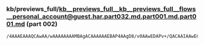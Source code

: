 ### kb/previews_full/kb__previews_full__kb__previews_full__flows__personal_account@guest.har.part032.md.part001.md.part001.md (part 002)

```md
/4AAAEAAAQCAwAA/wAAAAAAAAMBAgACAAAAAAEBAP4AAgD8/v0AAwEDAPv+/QACAAIAAwECAP3+/gD9//0ABwQGAAMAAwACAgIAAQEBAP7//QD///8
```

```
